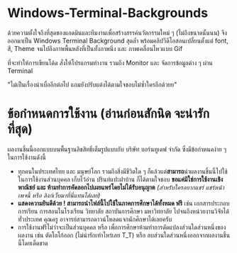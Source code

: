 # Windows-Terminal-Backgrounds
ด้วยความตั้งใจถึงที่สุดของแอดมินและทีมงานเพื่อสร้างสรรค์นวัตกรรมใหม่ ๆ (ไม่ถึงขนาดนั้นนน) จึงออกมาเป็น Windows Terminal Background สุดล้ำ พร้อมคลิปวีดีโอสอนเปลี่ยนตั้งแต่ font, สี, Theme จนไปถึงภาพพื้นหลังที่เป็นทั้งภาพนิ่ง และ ภาพเคลื่อนไหวแบบ Gif

ที่จะทำให้การเขียนโค้ด สั่งให้โปรแกรมทำงาน รวมถึง Monitor และ จัดการข้อมูลต่าง ๆ ผ่าน Terminal

"ไม่เป็นเรื่องน่าเบื่ออีกต่อไป แถมยังปรับแต่งได้ตามใจชอบไม่ซ้ำใครอีกด้วยย"

# **ข้อกำหนดการใช้งาน (อ่านก่อนสักนิด จะน่ารักที่สุด)**

ผลงานชิ้นนี้ออกแบบบนพื้นฐานลิขสิทธิ์เต็มรูปแบบกับ บริษัท บอร์นทูเดฟ จำกัด ซึ่งมีข้อกำหนดง่าย ๆ ในการใช้งานดังนี้

-   ทุกคนในประเทศไทย และ มนุษย์โลก รวมถึงสิ่งมีชีวิตใด ๆ ก็แล้วแต่**สามารถ**นำผลงานชิ้นนี้ไปใช้ในการใช้งานส่วนบุคคล เก็บไว้อ่าน ปรินท์แปะฝาบ้าน ก็ได้ตามใจชอบ **ขอแค่มิใช่การใช้งานเชิงพาณิชย์** **และ ห้ามทำการคัดลอกไปเผยแพร่โดยไม่ได้รับอนุญาต** _(สำหรับใครอยากแชร์ แชร์หน้าเพจนี้ หรือ ลิงก์เว็บมาที่นี่แทนได้เลย)_
-   **แสดงความยินดีด้วย ! สามารถนำไฟล์นี้ไปใช้ในภาคการศึกษาได้ทั้งหมด ฟรี** เช่น เอกสารประกอบการเรียน การสอนในโรงเรียน วิทยาลัย สถาบันการศึกษา มหาวิทยาลัย ไปจนถึงหน่วยงานวิจัยได้ทั่วประเทศ คุณครู อาจารย์สามารถดาวน์โหลดแจกนักศึกษาได้เลยครับ
-   การใช้งานฟรีไม่ว่าจะเป็นส่วนบุคคล หรือ เพื่อการศึกษาห้ามทำการดัดแปลงส่วนใดส่วนหนึ่งของผลงาน เช่น ตัดโลโก้ออก (ไม่น่ารักเท่าไหร่เลย T_T) หรือ ลบส่วนใดส่วนหนึ่งออกจากผลงานชิ้นนี้โดยเด็ดขาด
